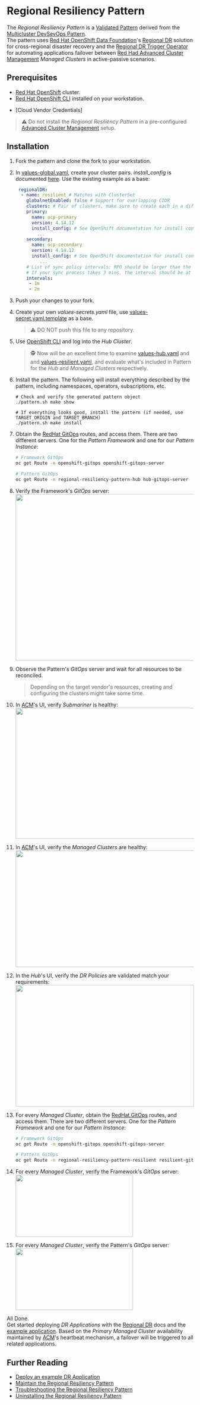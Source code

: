 # Regional Resiliency Pattern

The _Regional Resiliency Pattern_ is a [Validated Pattern][vp] derived from the
[Multicluster DevSevOps Pattern][devsecops].<br/>
The pattern uses [Red Hat OpenShift Data Foundation][odf]'s [Regional DR][regional] solution for
cross-regional disaster recovery and the [Regional DR Trigger Operator][rdrtrigger] for automating
applications failover between [Red Had Advanced Cluster Management][acm] _Managed Clusters_ in
active-passive scenarios.

## Prerequisites

- [Red Hat OpenShift][openshift] cluster.
- [Red Hat OpenShift CLI][oc] installed on your workstation.
<!-- TODO add credentials requirements -->
- [Cloud Vendor Credentials]

> :warning: Do not install the _Regional Resiliency Pattern_ in a pre-configured
> [Advanced Cluster Management][acm] setup.

## Installation

1. Fork the pattern and clone the fork to your workstation.

2. In [values-global.yaml](values-global.yaml), create your cluster pairs. _install_config_ is
   documented [here][install_config]. Use the existing example as a base:

   ```yaml
    regionalDR:
     - name: resilient # Matches with ClusterSet
       globalnetEnabled: false # Support for overlapping CIDR
       clusters: # Pair of clusters, make sure to create each in a different region
       primary:
         name: ocp-primary
         version: 4.14.12
         install_config: # See OpenShift documentation for install config spec
           ...
       secondary:
         name: ocp-secondary
         version: 4.14.12
         install_config: # See OpenShift documentation for install config spec
            ...
       # List of sync policy intervals: RPO should be larger than the sync time.
       # If your sync process takes 3 mins, the interval should be at least 4-5 mins.
       intervals:
        - 1m
        - 2m
   ```

3. Push your changes to your fork.

4. Create your own _values-secrets.yaml_ file, use
   [values-secret.yaml.template](values-secret.yaml.template) as a base.

   > :warning: DO NOT push this file to any repository.

5. Use [OpenShift CLI][oc] and log into the _Hub Cluster_.

   > :detective: Now will be an excellent time to examine [values-hub.yaml](values-hub.yaml) and
   > and [values-resilient.yaml](values-resilient.yaml), and evaluate what's included in Pattern for
   > the _Hub_ and _Managed Clusters_ respectively.

6. Install the pattern. The following will install everything described by the pattern, including namespaces,
   operators, subscriptions, etc.

   ```shell
   # Check and verify the generated pattern object
   ./pattern.sh make show

   # If everything looks good, install the pattern (if needed, use TARGET_ORIGIN and TARGET_BRANCH)
   ./pattern.sh make install
   ```

7. Obtain the [RedHat GitOps][gitops] routes, and access them. There are two different servers. One
   for the _Pattern Framework_ and one for our _Pattern Instance_:

   ```sh
   # Framework GitOps
   oc get Route -n openshift-gitops openshift-gitops-server

   # Pattern GitOps
   oc get Route -n regional-resiliency-pattern-hub hub-gitops-server
   ```

8. Verify the Framework's _GitOps_ server:<br/>
   <img src="https://raw.githubusercontent.com/RHEcosystemAppEng/regional-resiliency-pattern/main/docs/hub-framework-gitops.png" width="670" height="448" alt="">

9. Observe the Pattern's _GitOps_ server and wait for all resources to be reconciled.

   > Depending on the target vendor's resources, creating and configuring the clusters might take
   > some time.

10. In [ACM][acm]'s UI, verify _Submariner_ is healthy:<br/>
    <img src="https://raw.githubusercontent.com/RHEcosystemAppEng/regional-resiliency-pattern/main/docs/submariner.png" width="782" height="352" alt="">

11. In [ACM][acm]'s UI, verify the _Managed Clusters_ are healthy:<br/>
    <img src="https://raw.githubusercontent.com/RHEcosystemAppEng/regional-resiliency-pattern/main/docs/clusters.png" width="907" height="314" alt="">

12. In the _Hub_'s UI, verify the _DR Policies_ are validated match your requirements:<br/>
    <img src="https://raw.githubusercontent.com/RHEcosystemAppEng/regional-resiliency-pattern/main/docs/drpolicies.png" width="480" height="327" alt="">

13. For every _Managed Cluster_, obtain the [RedHat GitOps][gitops] routes, and access them. There
    are two different servers. One for the _Pattern Framework_ and one for our _Pattern Instance_:

    ```sh
    # Framework GitOps
    oc get Route -n openshift-gitops openshift-gitops-server

    # Pattern GitOps
    oc get Route -n regional-resiliency-pattern-resilient resilient-gitops-server
    ```

14. For every _Managed Cluster_, verify the Framework's _GitOps_ server:<br/>
    <img src="https://raw.githubusercontent.com/RHEcosystemAppEng/regional-resiliency-pattern/main/docs/mc-framework-gitops.png" width="316" height="167" alt="">

15. For every _Managed Cluster_, verify the Pattern's _GitOps_ server:<br/>
    <img src="https://raw.githubusercontent.com/RHEcosystemAppEng/regional-resiliency-pattern/main/docs/mc-pattern-gitops.png" width="316" height="166" alt="">

All Done.<br/>
Get started deploying _DR Applications_ with the [Regional DR][regional] docs and the
[example application][example-app]. Based on the _Primary Managed Cluster_ availability maintained
by [ACM][acm]'s heartbeat mechanism, a failover will be triggered to all related applications.

## Further Reading

- [Deploy an example DR Application][example-app]
- [Maintain the Regional Resiliency Pattern][maintenance]
- [Troubleshooting the Regional Resiliency Pattern][troubleshooting]
- [Uninstalling the Regional Resiliency Pattern][uninstalling]

<!--LINKS-->
[acm]: https://www.redhat.com/en/technologies/management/advanced-cluster-management
[devsecops]: https://validatedpatterns.io/patterns/devsecops/
[example-app]: https://github.com/RHEcosystemAppEng/regional-resiliency-pattern/blob/main/docs/ExampleDRApp.md
[install_config]: https://docs.openshift.com/container-platform/4.14/installing/installing_aws/installing-aws-customizations.html
[gitops]: https://www.redhat.com/en/technologies/cloud-computing/openshift/gitops
[maintenance]: https://github.com/RHEcosystemAppEng/regional-resiliency-pattern/blob/main/docs/Maintenance.md
[oc]: https://docs.openshift.com/container-platform/4.14/cli_reference/openshift_cli/getting-started-cli.html
[odf]: https://access.redhat.com/documentation/en-us/red_hat_openshift_data_foundation/4.14
[openshift]: https://www.redhat.com/en/technologies/cloud-computing/openshift
[rdrtrigger]: https://github.com/RHEcosystemAppEng/regional-dr-trigger-operator-chart
[regional]: https://access.redhat.com/documentation/en-us/red_hat_openshift_data_foundation/4.14/html/configuring_openshift_data_foundation_disaster_recovery_for_openshift_workloads/rdr-solution
[troubleshooting]: https://github.com/RHEcosystemAppEng/regional-resiliency-pattern/blob/main/docs/Troubleshooting.md
[uninstalling]: https://github.com/RHEcosystemAppEng/regional-resiliency-pattern/blob/main/docs/Uninstalling.md
[vp]: https://validatedpatterns.io/
